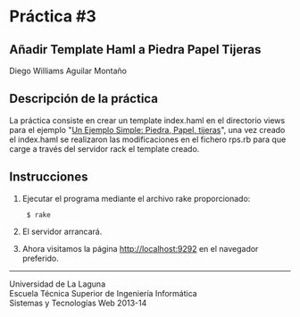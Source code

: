 Práctica #3
=========== 

Añadir Template Haml a Piedra Papel Tijeras
-------------------------------------------

Diego Williams Aguilar Montaño

Descripción de la práctica
--------------------------
La práctica consiste en crear un template index.haml en el directorio views para el ejemplo "[Un Ejemplo Simple: Piedra, Papel, tijeras](http://nereida.deioc.ull.es/~lpp/perlexamples/node353.html)", una vez creado el index.haml se realizaron las modificaciones en el fichero rps.rb para que carge a través del servidor rack el template creado.


Instrucciones
-------------

1. Ejecutar el programa mediante el archivo rake proporcionado:

        $ rake

2. El servidor arrancará.
3. Ahora visitamos la página [http://localhost:9292](http://localhost:9292) en el navegador preferido.  

---

Universidad de La Laguna  
Escuela Técnica Superior de Ingeniería Informática  
Sistemas y Tecnologías Web 2013-14